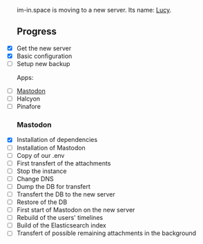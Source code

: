 im-in.space is moving to a new server. Its name: [Lucy](https://en.wikipedia.org/wiki/Lucy_(spacecraft)).


## Progress
- [x] Get the new server
- [x] Basic configuration
- [ ] Setup new backup

Apps:

- [ ] [Mastodon](#Mastodon)
- [ ] Halcyon 
- [ ] Pinafore

### Mastodon

- [x] Installation of dependencies
- [ ] Installation of Mastodon
- [ ] Copy of our .env
- [ ] First transfert of the attachments
- [ ] Stop the instance
- [ ] Change DNS
- [ ] Dump the DB for transfert
- [ ] Transfert the DB to the new server
- [ ] Restore of the DB
- [ ] First start of Mastodon on the new server
- [ ] Rebuild of the users' timelines
- [ ] Build of the Elasticsearch index
- [ ] Transfert of possible remaining attachments in the background

<style>
ul.task-list {
  list-style: none;
  padding-left: 0;
}

.task-list-item-checkbox {
  margin-right: 10px;
}
</style>
